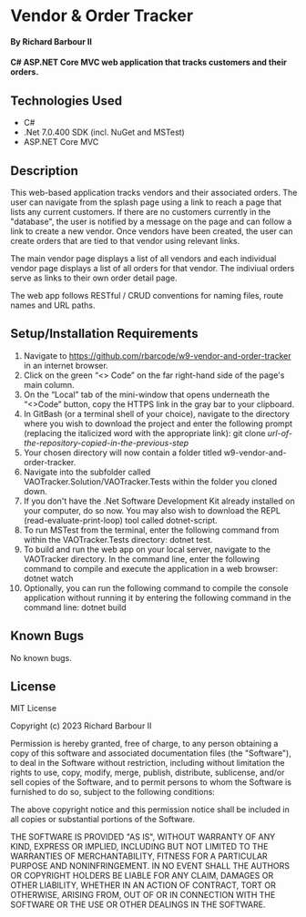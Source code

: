 # Vendor & Order Tracker

#### By Richard Barbour II

#### C# ASP.NET Core MVC web application that tracks customers and their orders.


## Technologies Used

* C#
* .Net 7.0.400 SDK (incl. NuGet and MSTest)
* ASP.NET Core MVC


## Description

This web-based application tracks vendors and their associated orders. The user can navigate from the splash page using a link to reach a page that lists any current customers. If there are no customers currently in the "database", the user is notified by a message on the page and can follow a link to create a new vendor. Once vendors have been created, the user can create orders that are tied to that vendor using relevant links.   

The main vendor page displays a list of all vendors and each individual vendor page displays a list of all orders for that vendor. The indiviual orders serve as links to their own order detail page.  

The web app follows RESTful / CRUD conventions for naming files, route names and URL paths.

## Setup/Installation Requirements

1. Navigate to https://github.com/rbarcode/w9-vendor-and-order-tracker in an internet browser.
2. Click on the green “<> Code” on the far right-hand side of the page's main column.
3. On the “Local” tab of the mini-window that opens underneath the “<>Code” button, copy the HTTPS link in the gray bar to your clipboard.
4. In GitBash (or a terminal shell of your choice), navigate to the directory where you wish to download the project and enter the following prompt (replacing the italicized word with the appropriate link): git clone *url-of-the-repository-copied-in-the-previous-step*
5. Your chosen directory will now contain a folder titled w9-vendor-and-order-tracker.
6. Navigate into the subfolder called VAOTracker.Solution/VAOTracker.Tests within the folder you cloned down.
7. If you don't have the .Net Software Development Kit already installed on your computer, do so now. You may also wish to download the REPL (read-evaluate-print-loop) tool called dotnet-script. 
7. To run MSTest from the terminal, enter the following command from within the VAOTracker.Tests directory: dotnet test.
8. To build and run the web app on your local server, navigate to the VAOTracker directory. In the command line, enter the following command to compile and execute the application in a web browser: dotnet watch 
9. Optionally, you can run the following command to compile the console application without running it by entering the following command in the command line: dotnet build


## Known Bugs

No known bugs.

## License

MIT License

Copyright (c) 2023 Richard Barbour II

Permission is hereby granted, free of charge, to any person obtaining a copy of this software and associated documentation files (the "Software"), to deal in the Software without restriction, including without limitation the rights to use, copy, modify, merge, publish, distribute, sublicense, and/or sell copies of the Software, and to permit persons to whom the Software is furnished to do so, subject to the following conditions:

The above copyright notice and this permission notice shall be included in all copies or substantial portions of the Software.

THE SOFTWARE IS PROVIDED "AS IS", WITHOUT WARRANTY OF ANY KIND, EXPRESS OR IMPLIED, INCLUDING BUT NOT LIMITED TO THE WARRANTIES OF MERCHANTABILITY, FITNESS FOR A PARTICULAR PURPOSE AND NONINFRINGEMENT. IN NO EVENT SHALL THE AUTHORS OR COPYRIGHT HOLDERS BE LIABLE FOR ANY CLAIM, DAMAGES OR OTHER LIABILITY, WHETHER IN AN ACTION OF CONTRACT, TORT OR OTHERWISE, ARISING FROM, OUT OF OR IN CONNECTION WITH THE SOFTWARE OR THE USE OR OTHER DEALINGS IN THE SOFTWARE.